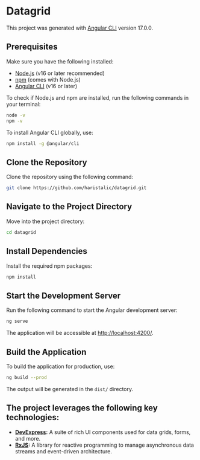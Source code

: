 # Datagrid

This project was generated with [Angular CLI](https://github.com/angular/angular-cli) version 17.0.0.

## Prerequisites

Make sure you have the following installed:

- [Node.js](https://nodejs.org/) (v16 or later recommended)
- [npm](https://www.npmjs.com/) (comes with Node.js)
- [Angular CLI](https://angular.io/cli) (v16 or later)

To check if Node.js and npm are installed, run the following commands in your terminal:

```bash
node -v
npm -v
```

To install Angular CLI globally, use:

```bash
npm install -g @angular/cli
```
## Clone the Repository

Clone the repository using the following command:

```bash
git clone https://github.com/haristalic/datagrid.git
```

## Navigate to the Project Directory

Move into the project directory:

```bash
cd datagrid
```

## Install Dependencies

Install the required npm packages:

```bash
npm install
```

## Start the Development Server

Run the following command to start the Angular development server:

```bash
ng serve
```

The application will be accessible at [http://localhost:4200/](http://localhost:4200/).

## Build the Application

To build the application for production, use:

```bash
ng build --prod
```

The output will be generated in the `dist/` directory.

## The project leverages the following key technologies:

- **[DevExpress](https://js.devexpress.com/):** A suite of rich UI components used for data grids, forms, and more.
- **[RxJS](https://rxjs.dev/):** A library for reactive programming to manage asynchronous data streams and event-driven architecture.

